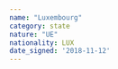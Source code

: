 ```yaml
---
name: "Luxembourg"
category: state
nature: "UE"
nationality: LUX
date_signed: '2018-11-12'
---
```

    